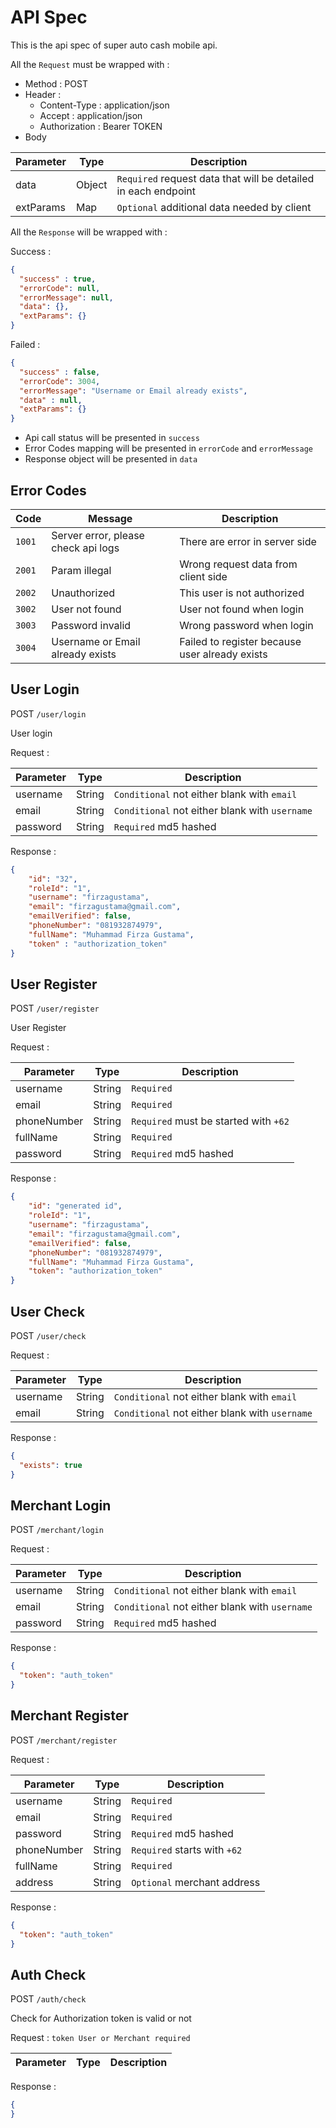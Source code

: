 # API Spec
This is the api spec of super auto cash mobile api. 

All the `Request` must be wrapped with : 
- Method : POST
- Header :
    - Content-Type : application/json
    - Accept : application/json
    - Authorization : Bearer TOKEN
- Body

| Parameter | Type | Description |
| --------- | ---- | ----------- |
| data | Object | `Required` request data that will be detailed in each endpoint |
| extParams | Map | `Optional` additional data needed by client 

All the `Response` will be wrapped with :

Success :
```json
{
  "success" : true,
  "errorCode": null,
  "errorMessage": null,
  "data": {},
  "extParams": {}
}
```

Failed :
```json
{
  "success" : false,
  "errorCode": 3004,
  "errorMessage": "Username or Email already exists",
  "data" : null,
  "extParams": {}
}
```

- Api call status will be presented in `success`
- Error Codes mapping will be presented in `errorCode` and `errorMessage` 
- Response object will be presented in `data`

## Error Codes

| Code | Message | Description |
| --- | --- | --- |
| `1001` | Server error, please check api logs | There are error in server side |
| `2001` | Param illegal | Wrong request data from client side
| `2002` | Unauthorized | This user is not authorized
| `3002` | User not found | User not found when login |
| `3003` | Password invalid | Wrong password when login |
| `3004` | Username or Email already exists | Failed to register because user already exists |

## User Login
POST `/user/login`

User login

Request :

| Parameter | Type | Description |
| --- | --- | --- |
| username | String | `Conditional` not either blank with `email` |
| email | String | `Conditional` not either blank with `username` |
| password | String | `Required` md5 hashed |

Response :
```json
{
    "id": "32",
    "roleId": "1",
    "username": "firzagustama",
    "email": "firzagustama@gmail.com",
    "emailVerified": false,
    "phoneNumber": "081932874979",
    "fullName": "Muhammad Firza Gustama",
    "token" : "authorization_token"
}
```

## User Register
POST `/user/register`

User Register

Request :

| Parameter | Type | Description |
| --- | --- | --- |
| username | String | `Required` |
| email | String | `Required` |
| phoneNumber | String | `Required` must be started with `+62` |
| fullName | String | `Required` |
| password | String | `Required` md5 hashed |

Response :
```json
{
    "id": "generated id",
    "roleId": "1",
    "username": "firzagustama",
    "email": "firzagustama@gmail.com",
    "emailVerified": false,
    "phoneNumber": "081932874979",
    "fullName": "Muhammad Firza Gustama",
    "token": "authorization_token"
}
```

## User Check 
POST `/user/check`

Request :
 
| Parameter | Type | Description |
| --- | --- | --- |
| username | String | `Conditional` not either blank with `email` |
| email | String | `Conditional` not either blank with `username` |

Response :
```json
{
  "exists": true
}
```

## Merchant Login
POST `/merchant/login`

Request :

| Parameter | Type | Description |
| --- | --- | --- |
| username | String | `Conditional` not either blank with `email` |
| email | String | `Conditional` not either blank with `username` |
| password | String | `Required` md5 hashed |

Response :
```json
{
  "token": "auth_token"
}
```

## Merchant Register
POST `/merchant/register`

Request :

| Parameter | Type | Description |
| --- | --- | --- |
| username | String | `Required` |
| email | String | `Required` |
| password | String | `Required` md5 hashed |
| phoneNumber | String | `Required` starts with `+62` |
| fullName | String | `Required` |
| address | String | `Optional` merchant address |

Response :
```json
{
  "token": "auth_token"
}
```

## Auth Check
POST `/auth/check`

Check for Authorization token is valid or not

Request : `token User or Merchant required`
 
| Parameter | Type | Description |
| --- | --- | --- |

Response :
```json
{
}
```